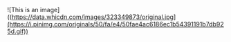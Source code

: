 ![This is an image]((https://data.whicdn.com/images/323349873/original.jpg](https://i.pinimg.com/originals/50/fa/e4/50fae4ac6186ec1b54391191b7db925d.gif))
